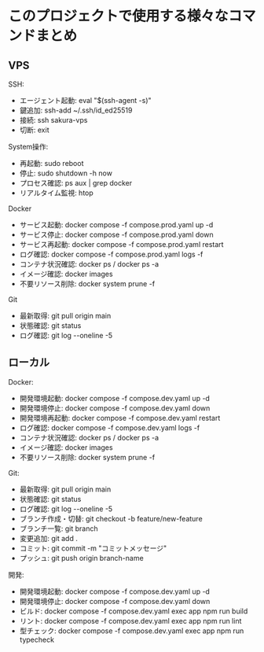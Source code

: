 # このプロジェクトで使用する様々なコマンドまとめ

## VPS

SSH:
  - エージェント起動: eval "$(ssh-agent -s)"
  - 鍵追加: ssh-add ~/.ssh/id_ed25519
  - 接続: ssh sakura-vps
  - 切断: exit

System操作:
  - 再起動: sudo reboot
  - 停止: sudo shutdown -h now
  - プロセス確認: ps aux | grep docker
  - リアルタイム監視: htop

Docker
  - サービス起動: docker compose -f compose.prod.yaml up -d
  - サービス停止: docker compose -f compose.prod.yaml down
  - サービス再起動: docker compose -f compose.prod.yaml restart
  - ログ確認: docker compose -f compose.prod.yaml logs -f
  - コンテナ状況確認: docker ps / docker ps -a
  - イメージ確認: docker images
  - 不要リソース削除: docker system prune -f

Git
  - 最新取得: git pull origin main
  - 状態確認: git status
  - ログ確認: git log --oneline -5

## ローカル

Docker:
  - 開発環境起動: docker compose -f compose.dev.yaml up -d
  - 開発環境停止: docker compose -f compose.dev.yaml down
  - 開発環境再起動: docker compose -f compose.dev.yaml restart
  - ログ確認: docker compose -f compose.dev.yaml logs -f
  - コンテナ状況確認: docker ps / docker ps -a
  - イメージ確認: docker images
  - 不要リソース削除: docker system prune -f

Git:
  - 最新取得: git pull origin main
  - 状態確認: git status
  - ログ確認: git log --oneline -5
  - ブランチ作成・切替: git checkout -b feature/new-feature
  - ブランチ一覧: git branch
  - 変更追加: git add .
  - コミット: git commit -m "コミットメッセージ"
  - プッシュ: git push origin branch-name

開発:
  - 開発環境起動: docker compose -f compose.dev.yaml up -d
  - 開発環境停止: docker compose -f compose.dev.yaml down
  - ビルド: docker compose -f compose.dev.yaml exec app npm run build
  - リント: docker compose -f compose.dev.yaml exec app npm run lint
  - 型チェック: docker compose -f compose.dev.yaml exec app npm run typecheck